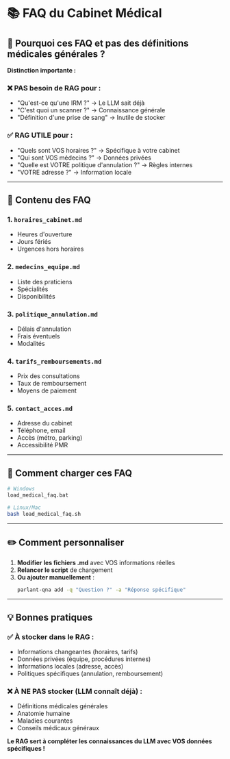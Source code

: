 # 📚 FAQ du Cabinet Médical

## 🎯 Pourquoi ces FAQ et pas des définitions médicales générales ?

**Distinction importante :**

### ❌ PAS besoin de RAG pour :
- "Qu'est-ce qu'une IRM ?" → Le LLM sait déjà
- "C'est quoi un scanner ?" → Connaissance générale
- "Définition d'une prise de sang" → Inutile de stocker

### ✅ RAG UTILE pour :
- "Quels sont VOS horaires ?" → Spécifique à votre cabinet
- "Qui sont VOS médecins ?" → Données privées
- "Quelle est VOTRE politique d'annulation ?" → Règles internes
- "VOTRE adresse ?" → Information locale

---

## 📁 Contenu des FAQ

### 1. `horaires_cabinet.md`
- Heures d'ouverture
- Jours fériés
- Urgences hors horaires

### 2. `medecins_equipe.md`
- Liste des praticiens
- Spécialités
- Disponibilités

### 3. `politique_annulation.md`
- Délais d'annulation
- Frais éventuels
- Modalités

### 4. `tarifs_remboursements.md`
- Prix des consultations
- Taux de remboursement
- Moyens de paiement

### 5. `contact_acces.md`
- Adresse du cabinet
- Téléphone, email
- Accès (métro, parking)
- Accessibilité PMR

---

## 🔄 Comment charger ces FAQ

```bash
# Windows
load_medical_faq.bat

# Linux/Mac
bash load_medical_faq.sh
```

---

## ✏️ Comment personnaliser

1. **Modifier les fichiers .md** avec VOS informations réelles
2. **Relancer le script** de chargement
3. **Ou ajouter manuellement** :
   ```bash
   parlant-qna add -q "Question ?" -a "Réponse spécifique"
   ```

---

## 💡 Bonnes pratiques

### ✅ À stocker dans le RAG :
- Informations changeantes (horaires, tarifs)
- Données privées (équipe, procédures internes)
- Informations locales (adresse, accès)
- Politiques spécifiques (annulation, remboursement)

### ❌ À NE PAS stocker (LLM connaît déjà) :
- Définitions médicales générales
- Anatomie humaine
- Maladies courantes
- Conseils médicaux généraux

**Le RAG sert à compléter les connaissances du LLM avec VOS données spécifiques !**

